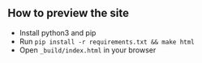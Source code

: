 ## How to preview the site

* Install python3 and pip
* Run ```pip install -r requirements.txt && make html```
* Open ```_build/index.html``` in your browser
